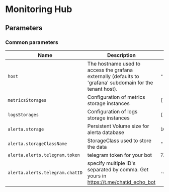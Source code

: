 # Monitoring Hub

## Parameters

### Common parameters

| Name                            | Description                                                                                               | Value                                            |
| ------------------------------- | --------------------------------------------------------------------------------------------------------- | ------------------------------------------------ |
| `host`                          | The hostname used to access the grafana externally (defaults to 'grafana' subdomain for the tenant host). | `""`                                             |
| `metricsStorages`               | Configuration of metrics storage instances                                                                | `[]`                                             |
| `logsStorages`                  | Configuration of logs storage instances                                                                   | `[]`                                             |
| `alerta.storage`                | Persistent Volume size for alerta database                                                                | `10Gi`                                           |
| `alerta.storageClassName`       | StorageClass used to store the data                                                                       | `""`                                             |
| `alerta.alerts.telegram.token`  | telegram token for your bot                                                                               | `7262461387:AAGtwq16iwuVtWtzoN6TUEMpF00fpC9Xz34` |
| `alerta.alerts.telegram.chatID` | specify multiple ID's separated by comma. Get yours in https://t.me/chatid_echo_bot                       | `-4520856007`                                    |
